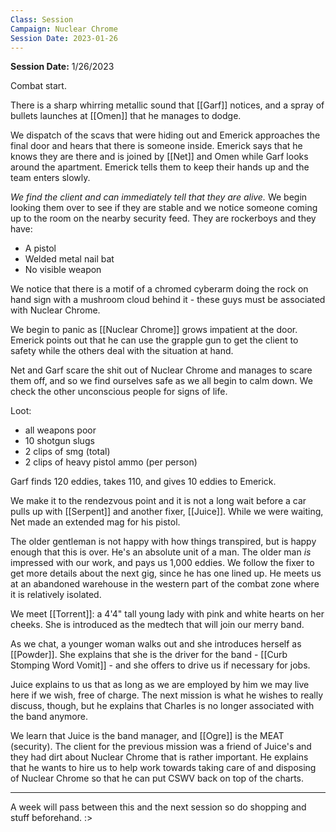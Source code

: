 ```yaml
---
Class: Session
Campaign: Nuclear Chrome
Session Date: 2023-01-26
---
```

**Session Date:** 1/26/2023

Combat start.

There is a sharp whirring metallic sound that [[Garf]] notices, and a spray of bullets launches at [[Omen]] that he manages to dodge.

We dispatch of the scavs that were hiding out and Emerick approaches the final door and hears that there is someone inside. Emerick says that he knows they are there and is joined by [[Net]] and Omen while Garf looks around the apartment. Emerick tells them to keep their hands up and the team enters slowly.

*We find the client and can immediately tell that they are alive.* We begin looking them over to see if they are stable and we notice someone coming up to the room on the nearby security feed. They are rockerboys and they have:
- A pistol
- Welded metal nail bat
- No visible weapon

We notice that there is a motif of a chromed cyberarm doing the rock on hand sign with a mushroom cloud behind it - these guys must be associated with Nuclear Chrome.

We begin to panic as [[Nuclear Chrome]] grows impatient at the door. Emerick points out that he can use the grapple gun to get the client to safety while the others deal with the situation at hand.

Net and Garf scare the shit out of Nuclear Chrome and manages to scare them off, and so we find ourselves safe as we all begin to calm down. We check the other unconscious people for signs of life.

Loot:
- all weapons poor
- 10 shotgun slugs
- 2 clips of smg (total)
- 2 clips of heavy pistol ammo (per person)

Garf finds 120 eddies, takes 110, and gives 10 eddies to Emerick.

We make it to the rendezvous point and it is not a long wait before a car pulls up with [[Serpent]] and another fixer, [[Juice]]. While we were waiting, Net made an extended mag for his pistol.

The older gentleman is not happy with how things transpired, but is happy enough that this is over. He's an absolute unit of a man. The older man *is* impressed with our work, and pays us 1,000 eddies. We follow the fixer to get more details about the next gig, since he has one lined up. He meets us at an abandoned warehouse in the western part of the combat zone where it is relatively isolated.

We meet [[Torrent]]: a 4'4" tall young lady with pink and white hearts on her cheeks. She is introduced as the medtech that will join our merry band.

As we chat, a younger woman walks out and she introduces herself as [[Powder]]. She explains that she is the driver for the band - [[Curb Stomping Word Vomit]] - and she offers to drive us if necessary for jobs. 

Juice explains to us that as long as we are employed by him we may live here if we wish, free of charge. The next mission is what he wishes to really discuss, though, but he explains that Charles is no longer associated with the band anymore.

We learn that Juice is the band manager, and [[Ogre]] is the MEAT (security). The client for the previous mission was a friend of Juice's and they had dirt about Nuclear Chrome that is rather important. He explains that he wants to hire us to help work towards taking care of and disposing of Nuclear Chrome so that he can put CSWV back on top of the charts.

---

A week will pass between this and the next session so do shopping and stuff beforehand. :>



